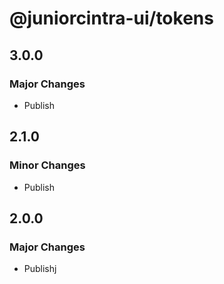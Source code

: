 # @juniorcintra-ui/tokens

## 3.0.0

### Major Changes

- Publish

## 2.1.0

### Minor Changes

- Publish

## 2.0.0

### Major Changes

- Publishj
